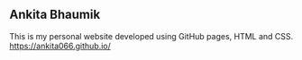 <h2>
  Ankita Bhaumik
</h2>

This is my personal website developed using GitHub pages, HTML and CSS.
<br>
https://ankita066.github.io/

